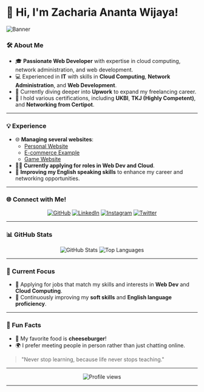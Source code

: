 # 👋 Hi, I'm Zacharia Ananta Wijaya!

![Banner](https://drive.google.com/uc?id=13iCRBbcCvhDa-zlBLUxu6X7asZpJZu_b)


### 🛠️ About Me
- 🎓 **Passionate Web Developer** with expertise in cloud computing, network administration, and web development.
- 💻 Experienced in **IT** with skills in **Cloud Computing**, **Network Administration**, and **Web Development**.
- 🌱 Currently diving deeper into **Upwork** to expand my freelancing career.
- 📜 I hold various certifications, including **UKBI**, **TKJ (Highly Competent)**, and **Networking from Certipot**.

---

### 💡 Experience
- 🌐 **Managing several websites**:
  - [Personal Website](http://zacharia.aboutcen.com)
  - [E-commerce Example](http://centralfreaks.com)
  - [Game Website](http://mygame.centralfreaks.com)
- 🧑‍💼 **Currently applying for roles in Web Dev and Cloud**.
- 📝 **Improving my English speaking skills** to enhance my career and networking opportunities.

---

### 🌐 Connect with Me!
<p align="center">
    <a href="https://github.com/kachenchaney/" target="_blank"><img src="https://img.icons8.com/ios-glyphs/30/6e6e6e/github.png" alt="GitHub"/></a>
    <a href="https://www.linkedin.com/in/zacharia-wijaya-373a51311/" target="_blank"><img src="https://img.icons8.com/ios-glyphs/30/0077b5/linkedin.png" alt="LinkedIn"/></a>
    <a href="https://instagram.com/zachariaananta" target="_blank"><img src="https://img.icons8.com/fluency/30/instagram-new.png" alt="Instagram"/></a>
    <a href="https://x.com/ZachaWjaya" target="_blank"><img src="https://img.icons8.com/color/30/twitter--v1.png" alt="Twitter"/></a>
</p>




---

### 📊 GitHub Stats
<p align="center">
    <img src="https://github-readme-stats.vercel.app/api?username=kachenchaney&show_icons=true&theme=radical" alt="GitHub Stats" />
    <img src="https://github-readme-stats.vercel.app/api/top-langs/?username=kachenchaney&layout=compact&theme=radical" alt="Top Languages" />
</p>

---

### 🎯 Current Focus
- 🚀 Applying for jobs that match my skills and interests in **Web Dev** and **Cloud Computing**.
- 💬 Continuously improving my **soft skills** and **English language proficiency**.

---

### 🎉 Fun Facts
- 🍔 My favorite food is **cheeseburger**!
- 🌍 I prefer meeting people in person rather than just chatting online.

> "Never stop learning, because life never stops teaching."

---

<p align="center">
    <img src="https://komarev.com/ghpvc/?username=kachenchaney&color=blue" alt="Profile views"/>
</p>

---

<!-- Hiasan atau elemen tambahan seperti quotes, gambar kecil, atau ikon sosial media bisa ditambahkan di sini. -->
